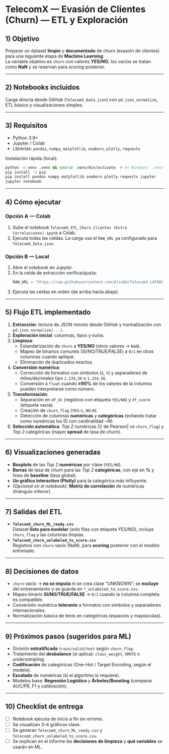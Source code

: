 # TelecomX — Evasión de Clientes (Churn) — ETL y Exploración

## 1) Objetivo
Preparar un dataset **limpio** y **documentado** de churn (evasión de clientes) para una siguiente etapa de **Machine Learning**.  
La variable objetivo es `churn` con valores **YES/NO**; los vacíos se tratan como **NaN** y se reservan para *scoring* posterior.

---

## 2) Notebooks incluidos

  Carga directa desde GitHub (`TelecomX_Data.json`) con `pd.json_normalize`, ETL básico y visualizaciones simples.

---

## 3) Requisitos
- Python 3.9+  
- Jupyter / Colab  
- Librerías: `pandas`, `numpy`, `matplotlib`, `seaborn`, `plotly`, `requests`

Instalación rápida (local):
```bash
python -m venv .venv && source .venv/bin/activate  # en Windows: .venv\Scripts\activate
pip install -U pip
pip install pandas numpy matplotlib seaborn plotly requests jupyter
jupyter notebook
```

---

## 4) Cómo ejecutar
### Opción A — Colab
1. Sube el notebook `TelecomX_ETL_Churn_Clientes (Extra Correlaciones).ipynb` a Colab.  
2. Ejecuta todas las celdas. La carga usa el `RAW_URL` ya configurado para `TelecomX_Data.json`.

### Opción B — Local
1. Abre el notebook en Jupyter.  
2. En la celda de extracción verifica/ajusta:
   ```python
   RAW_URL = "https://raw.githubusercontent.com/Alxs68/TelecomX_LATAM/main/TelecomX_Data.json"
   ```
3. Ejecuta las celdas en orden (de arriba hacia abajo).

---

## 5) Flujo ETL implementado
1. **Extracción**: lectura de JSON remoto desde GitHub y normalización con `pd.json_normalize(...)`.  
2. **Exploración inicial**: columnas, tipos y nulos.  
3. **Limpieza**:
   - Estandarización de `churn` a **YES/NO** (otros valores → `NaN`).
   - Mapeo de binarios comunes (SI/NO/TRUE/FALSE) a `0/1` en otras columnas cuando aplique.
   - Eliminación de duplicados exactos.
4. **Conversión numérica**:
   - Corrección de formatos con símbolos (`$`, `%`) y separadores de miles/decimales tipo `1.234,56` o `1,234.56`.
   - Conversión a `float` cuando **≥90%** de los valores de la columna pueden interpretarse como número.
5. **Transformación**:
   - Separación en `df_ml` (registros con etiqueta `YES/NO`) y `df_score` (etiqueta vacía).
   - Creación de `churn_flag` (`YES→1`, `NO→0`).
   - Detección de columnas **numéricas** y **categóricas** (evitando tratar como numéricas los ID con cardinalidad ~N).
6. **Selección automática**: *Top 2* numéricas (|r de Pearson| vs `churn_flag`) y *Top 2* categóricas (mayor **spread** de tasa de churn).

---

## 6) Visualizaciones generadas
- **Boxplots** de las *Top 2* **numéricas** por clase (`YES/NO`).  
- **Barras** de tasa de churn para las *Top 2* **categóricas**, con eje en **%** y línea de **baseline** (tasa global).  
- **Un gráfico interactivo (Plotly)** para la categórica más influyente.  
- *(Opcional en el notebook)*: **Matriz de correlación** de numéricas (triángulo inferior).

---

## 7) Salidas del ETL
- **`TelecomX_churn_ML_ready.csv`**  
  Dataset **listo para modelar** (solo filas con etiqueta YES/NO), incluye `churn_flag` y las columnas limpias.
- **`TelecomX_churn_unlabeled_to_score.csv`**  
  Registros con `churn` vacío (NaN), para **scoring** posterior con el modelo entrenado.

---

## 8) Decisiones de datos
- `churn` vacío → **no se imputa** ni se crea clase “UNKNOWN”; se **excluye** del entrenamiento y se guarda en `*_unlabeled_to_score.csv`.
- Mapeo binario **SI/NO/TRUE/FALSE** → `0/1` cuando la columna completa es compatible.
- Conversión numérica **tolerante** a formatos con símbolos y separadores internacionales.
- Normalización básica de texto en categóricas (espacios y mayúsculas).

---

## 9) Próximos pasos (sugeridos para ML)
- División **estratificada** `train/valid/test` según `churn_flag`.
- Tratamiento del **desbalance** (si aplica): `class_weight`, `SMOTE` o *undersampling*.
- **Codificación** de categóricas (One-Hot / Target Encoding, según el modelo).
- **Escalado** de numéricas (si el algoritmo lo requiere).
- Modelos base: **Regresión Logística** y **Árboles/Boosting** (comparar AUC/PR, F1 y *calibración*).

---

## 10) Checklist de entrega
- [ ] Notebook ejecuta de inicio a fin sin errores.  
- [ ] Se visualizan 3–4 gráficos clave.  
- [ ] Se generan `TelecomX_churn_ML_ready.csv` y `TelecomX_churn_unlabeled_to_score.csv`.  
- [ ] Se explican en el informe las **decisiones de limpieza** y **qué variables** se usarán en ML.
